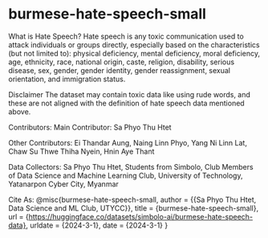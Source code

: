 # burmese-hate-speech-small

What is Hate Speech?
Hate speech is any toxic communication used to attack individuals or groups directly, especially based on the characteristics (but not limited to): physical deficiency, mental deficiency, moral deficiency, age, ethnicity, race, national origin, caste, religion, disability, serious disease, sex, gender, gender identity, gender reassignment, sexual orientation, and immigration status.

Disclaimer
The dataset may contain toxic data like using rude words, and these are not aligned with the definition of hate speech data mentioned above.

Contributors:
Main Contributor: Sa Phyo Thu Htet

Other Contributors: Ei Thandar Aung, Naing Linn Phyo, Yang Ni Linn Lat, Chaw Su Thwe Thiha Nyein, Hnin Aye Thant

Data Collectors: Sa Phyo Thu Htet, Students from Simbolo, Club Members of Data Science and Machine Learning Club, University of Technology, Yatanarpon Cyber City, Myanmar

Cite As:
@misc{burmese-hate-speech-small, author = {{Sa Phyo Thu Htet, Data Science and ML Club, UTYCC}}, title = {burmese-hate-speech-small}, url = {https://huggingface.co/datasets/simbolo-ai/burmese-hate-speech-data}, urldate = {2024-3-1}, date = {2024-3-1} }
